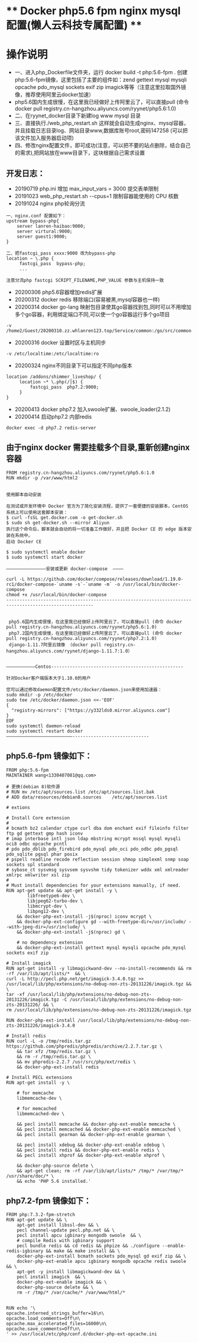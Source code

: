# ** Docker php5.6 fpm  nginx  mysql 配置(懒人云科技专属配置)  **   #
#  操作说明 #
*  一、进入php_Dockerfile文件夹，运行 docker build -t php:5.6-fpm .  创建php:5.6-fpm镜像，这里包括了主要的组件如：zend gettext mysql mysqli opcache pdo_mysql sockets exif zip imagick等等（注意这里拉取国外镜像，推荐使用阿里云docker加速）
*  php5.6国内生成很慢，在这里我已经做好上传阿里云了，可以直接pull  (命令 docker pull registry.cn-hangzhou.aliyuncs.com/ryynet/php5.6:1.0)
* 二、在ryynet_docker目录下新建log  www  mysql  目录
* 三、直接执行./web_php_restart.sh 这样就会自动生成nginx、mysql容器，并且挂载日志目录log、网站目录www,数据库账号root,密码147258 (可以把该文件加入服务器启动项)
* 四、修改nginx配置文件，即可成功(注意，可以把不要的站点删除，结合自己的需求),把网站放在www目录下，这块根据自己需求设置

## 开发日志： ##
* 20190719 php.ini 增加 max_input_vars = 3000 提交表单限制
* 20191023 web_php_restart.sh  --cpus=1 限制容器能使用的 CPU 核数
* 20191024 nginx php轮询分流
```
一、nginx.conf 配置如下：
upstream bypass-php{
    server lanren-haibao:9000;
    server virtural:9000;
    server guest1:9000;
}

二、把fastcgi_pass xxxx:9000 改为bypass-php
location ~ \.php {
	 fastcgi_pass  bypass-php;
	 ... 

注意分流php fastcgi SCRIPT_FILENAME,PHP_VALUE 参数与主机保持一致
```

* 20200306 php5.6容器增加redis扩展
* 20200312 docker redis 移除端口(容易被黑,mysql容器也一样)
* 20200314 docker go-lang 映射包目录使其go容器找到包,同时可以不用增加多个go容器，利用绑定端口不同,可以使一个go容器运行多个go项目 
```
-v /home2/Guest/20200310.zz.whlanren123.top/Service/common:/go/src/common 
```
* 20200316 docker 设置时区与主机同步 
```
-v /etc/localtime:/etc/localtime:ro 
```

* 20200324 nginx不同目录下可以指定不同php版本
```
location /addons/shimmer_liveshop/ {
     location ~* \.php(/|$) {
		 fastcgi_pass  php7.2:9000;
     }
}
```

* 20200413 docker php7.2 加入swoole扩展、swoole_loader(2.1.2)
* 20200414  启动php7.2 内部redis
```
docker exec -d php7.2 redis-server
```





## 由于nginx docker 需要挂载多个目录,重新创建nginx容器 ##
```
FROM registry.cn-hangzhou.aliyuncs.com/ryynet/php5.6:1.0 
RUN mkdir -p /var/www/html2

```




```

使用脚本自动安装

在测试或开发环境中 Docker 官方为了简化安装流程，提供了一套便捷的安装脚本，CentOS 系统上可以使用这套脚本安装：
$ curl -fsSL get.docker.com -o get-docker.sh
$ sudo sh get-docker.sh --mirror Aliyun
执行这个命令后，脚本就会自动的将一切准备工作做好，并且把 Docker CE 的 edge 版本安装在系统中。
启动 Docker CE

$ sudo systemctl enable docker
$ sudo systemctl start docker

———————————————安装或更新 docker-compose  ————

curl -L https://github.com/docker/compose/releases/download/1.19.0-rc1/docker-compose-`uname -s`-`uname -m` -o /usr/local/bin/docker-compose
chmod +x /usr/local/bin/docker-compose
-------------------------------------------------------------------------------------------------------


 php5.6国内生成很慢，在这里我已经做好上传阿里云了，可以直接pull (命令 docker pull registry.cn-hangzhou.aliyuncs.com/ryynet/php5.6:1.0)
 php7.2国内生成很慢，在这里我已经做好上传阿里云了，可以直接pull (命令 docker pull registry.cn-hangzhou.aliyuncs.com/ryynet/php7.2:1.0)
 django-1.11.7阿里云镜像 （docker pull registry.cn-hangzhou.aliyuncs.com/ryynet/django-1.11.7:1.0）


———————————Centos--------------------------------------------------

针对Docker客户端版本大于1.10.0的用户

您可以通过修改daemon配置文件/etc/docker/daemon.json来使用加速器：
sudo mkdir -p /etc/docker
sudo tee /etc/docker/daemon.json <<-'EOF'
{
  "registry-mirrors": ["https://y332lds0.mirror.aliyuncs.com"]
}
EOF
sudo systemctl daemon-reload
sudo systemctl restart docker
—————————————————————————-----------------------------

```




## php5.6-fpm 镜像如下： ##
```
FROM php:5.6-fpm
MAINTAINER wang<1330407081@qq.com>

# 更换(debian 8)软件源
# RUN mv /etc/apt/sources.list /etc/apt/sources.list.bak
# ADD data/resources/debian8.sources    /etc/apt/sources.list

# extions

# Install Core extension
#
# bcmath bz2 calendar ctype curl dba dom enchant exif fileinfo filter ftp gd gettext gmp hash iconv
# imap interbase intl json ldap mbstring mcrypt mssql mysql mysqli oci8 odbc opcache pcntl
# pdo pdo_dblib pdo_firebird pdo_mysql pdo_oci pdo_odbc pdo_pgsql pdo_sqlite pgsql phar posix
# pspell readline recode reflection session shmop simplexml snmp soap sockets spl standard
# sybase_ct sysvmsg sysvsem sysvshm tidy tokenizer wddx xml xmlreader xmlrpc xmlwriter xsl zip
#
# Must install dependencies for your extensions manually, if need.
RUN apt-get update && apt-get install -y \
        libfreetype6-dev \
        libjpeg62-turbo-dev \
        libmcrypt-dev \
        libpng12-dev \
    && docker-php-ext-install -j$(nproc) iconv mcrypt \
    && docker-php-ext-configure gd --with-freetype-dir=/usr/include/ --with-jpeg-dir=/usr/include/ \
    && docker-php-ext-install -j$(nproc) gd \

    # no dependency extension
    && docker-php-ext-install gettext mysql mysqli opcache pdo_mysql sockets exif zip

# Install imagick
RUN apt-get install -y libmagickwand-dev --no-install-recommends && rm -rf /var/lib/apt/lists/*  && \
curl -L http://pecl.php.net/get/imagick-3.4.0.tgz >> /usr/local/lib/php/extensions/no-debug-non-zts-20131226/imagick.tgz && \
tar -xf /usr/local/lib/php/extensions/no-debug-non-zts-20131226/imagick.tgz -C /usr/local/lib/php/extensions/no-debug-non-zts-20131226/ && \
rm /usr/local/lib/php/extensions/no-debug-non-zts-20131226/imagick.tgz

RUN docker-php-ext-install /usr/local/lib/php/extensions/no-debug-non-zts-20131226/imagick-3.4.0

# Install redis
RUN curl -L -o /tmp/redis.tar.gz https://github.com/phpredis/phpredis/archive/2.2.7.tar.gz \
    && tar xfz /tmp/redis.tar.gz \
    && rm -r /tmp/redis.tar.gz \
    && mv phpredis-2.2.7 /usr/src/php/ext/redis \
    && docker-php-ext-install redis

# Install PECL extensions
RUN apt-get install -y \

    # for memcache
    libmemcache-dev \

    # for memcached
    libmemcached-dev \

    && pecl install memcache && docker-php-ext-enable memcache \
    && pecl install memcached && docker-php-ext-enable memcached \
    && pecl install gearman && docker-php-ext-enable gearman \

    && pecl install xdebug && docker-php-ext-enable xdebug \
    && pecl install redis && docker-php-ext-enable redis \
    && pecl install xhprof && docker-php-ext-enable xhprof \

    && docker-php-source delete \
    && apt-get clean; rm -rf /var/lib/apt/lists/* /tmp/* /var/tmp/* /usr/share/doc/* \
    && echo 'PHP 5.6 installed.'

```

## php7.2-fpm 镜像如下： ##
```
FROM php:7.3.2-fpm-stretch
RUN apt-get update && \
    apt-get install libssl-dev && \
    pecl channel-update pecl.php.net && \
    pecl install apcu igbinary mongodb swoole  && \
    # compile Redis with igbinary support
    pecl bundle redis && cd redis && phpize && ./configure --enable-redis-igbinary && make && make install && \
    docker-php-ext-install bcmath sockets pdo_mysql gd exif zip && \
    docker-php-ext-enable apcu igbinary mongodb opcache redis swoole && \
    apt-get -y install libmagickwand-dev && \
    pecl install imagick  && \
    docker-php-ext-enable imagick && \
    docker-php-source delete && \
    rm -r /tmp/* /var/cache/* /var/www/html/*

    
RUN echo '\
opcache.interned_strings_buffer=16\n\
opcache.load_comments=Off\n\
opcache.max_accelerated_files=16000\n\
opcache.save_comments=Off\n\
' >> /usr/local/etc/php/conf.d/docker-php-ext-opcache.ini
```


